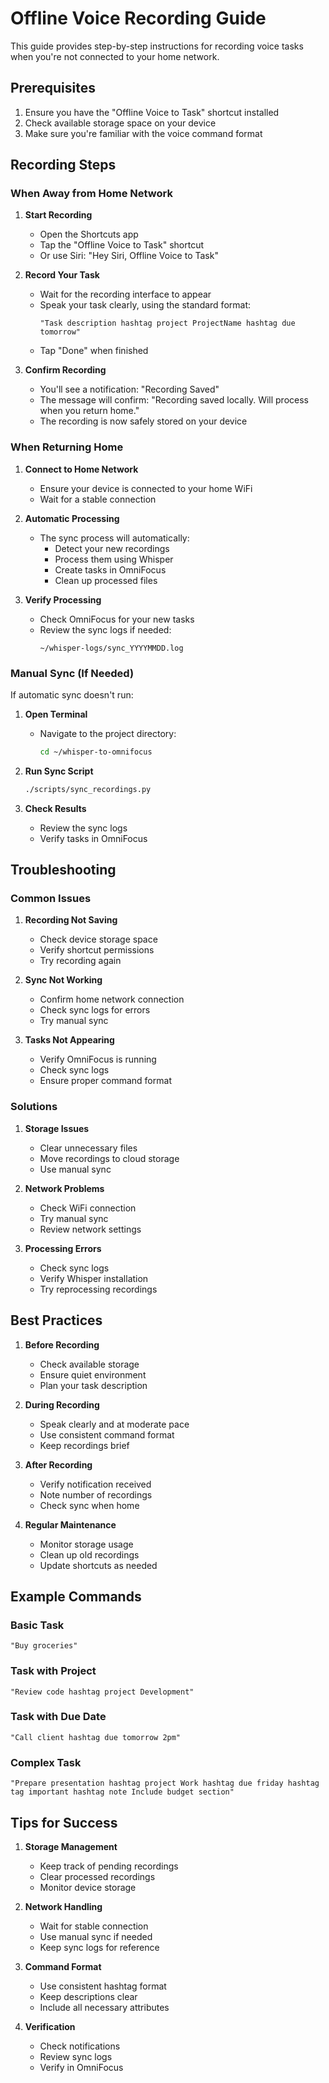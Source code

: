 # Offline Voice Recording Guide

This guide provides step-by-step instructions for recording voice tasks when you're not connected to your home network.

## Prerequisites

1. Ensure you have the "Offline Voice to Task" shortcut installed
2. Check available storage space on your device
3. Make sure you're familiar with the voice command format

## Recording Steps

### When Away from Home Network

1. **Start Recording**
   - Open the Shortcuts app
   - Tap the "Offline Voice to Task" shortcut
   - Or use Siri: "Hey Siri, Offline Voice to Task"

2. **Record Your Task**
   - Wait for the recording interface to appear
   - Speak your task clearly, using the standard format:
     ```
     "Task description hashtag project ProjectName hashtag due tomorrow"
     ```
   - Tap "Done" when finished

3. **Confirm Recording**
   - You'll see a notification: "Recording Saved"
   - The message will confirm: "Recording saved locally. Will process when you return home."
   - The recording is now safely stored on your device

### When Returning Home

1. **Connect to Home Network**
   - Ensure your device is connected to your home WiFi
   - Wait for a stable connection

2. **Automatic Processing**
   - The sync process will automatically:
     * Detect your new recordings
     * Process them using Whisper
     * Create tasks in OmniFocus
     * Clean up processed files

3. **Verify Processing**
   - Check OmniFocus for your new tasks
   - Review the sync logs if needed:
     ```
     ~/whisper-logs/sync_YYYYMMDD.log
     ```

### Manual Sync (If Needed)

If automatic sync doesn't run:

1. **Open Terminal**
   - Navigate to the project directory:
     ```bash
     cd ~/whisper-to-omnifocus
     ```

2. **Run Sync Script**
   ```bash
   ./scripts/sync_recordings.py
   ```

3. **Check Results**
   - Review the sync logs
   - Verify tasks in OmniFocus

## Troubleshooting

### Common Issues

1. **Recording Not Saving**
   - Check device storage space
   - Verify shortcut permissions
   - Try recording again

2. **Sync Not Working**
   - Confirm home network connection
   - Check sync logs for errors
   - Try manual sync

3. **Tasks Not Appearing**
   - Verify OmniFocus is running
   - Check sync logs
   - Ensure proper command format

### Solutions

1. **Storage Issues**
   - Clear unnecessary files
   - Move recordings to cloud storage
   - Use manual sync

2. **Network Problems**
   - Check WiFi connection
   - Try manual sync
   - Review network settings

3. **Processing Errors**
   - Check sync logs
   - Verify Whisper installation
   - Try reprocessing recordings

## Best Practices

1. **Before Recording**
   - Check available storage
   - Ensure quiet environment
   - Plan your task description

2. **During Recording**
   - Speak clearly and at moderate pace
   - Use consistent command format
   - Keep recordings brief

3. **After Recording**
   - Verify notification received
   - Note number of recordings
   - Check sync when home

4. **Regular Maintenance**
   - Monitor storage usage
   - Clean up old recordings
   - Update shortcuts as needed

## Example Commands

### Basic Task
```
"Buy groceries"
```

### Task with Project
```
"Review code hashtag project Development"
```

### Task with Due Date
```
"Call client hashtag due tomorrow 2pm"
```

### Complex Task
```
"Prepare presentation hashtag project Work hashtag due friday hashtag tag important hashtag note Include budget section"
```

## Tips for Success

1. **Storage Management**
   - Keep track of pending recordings
   - Clear processed recordings
   - Monitor device storage

2. **Network Handling**
   - Wait for stable connection
   - Use manual sync if needed
   - Keep sync logs for reference

3. **Command Format**
   - Use consistent hashtag format
   - Keep descriptions clear
   - Include all necessary attributes

4. **Verification**
   - Check notifications
   - Review sync logs
   - Verify in OmniFocus 